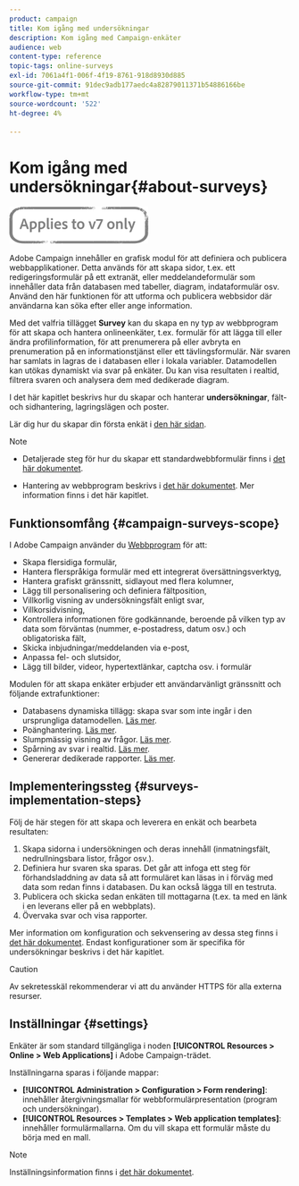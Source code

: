```yaml
---
product: campaign
title: Kom igång med undersökningar
description: Kom igång med Campaign-enkäter
audience: web
content-type: reference
topic-tags: online-surveys
exl-id: 7061a4f1-006f-4f19-8761-918d8930d885
source-git-commit: 91dec9adb177aedc4a82879011371b54886166be
workflow-type: tm+mt
source-wordcount: '522'
ht-degree: 4%

---
```


# Kom igång med undersökningar{#about-surveys}

![](../../assets/v7-only.svg)

Adobe Campaign innehåller en grafisk modul för att definiera och publicera webbapplikationer. Detta används för att skapa sidor, t.ex. ett redigeringsformulär på ett extranät, eller meddelandeformulär som innehåller data från databasen med tabeller, diagram, indataformulär osv. Använd den här funktionen för att utforma och publicera webbsidor där användarna kan söka efter eller ange information.

Med det valfria tillägget **Survey** kan du skapa en ny typ av webbprogram för att skapa och hantera onlineenkäter, t.ex. formulär för att lägga till eller ändra profilinformation, för att prenumerera på eller avbryta en prenumeration på en informationstjänst eller ett tävlingsformulär. När svaren har samlats in lagras de i databasen eller i lokala variabler. Datamodellen kan utökas dynamiskt via svar på enkäter. Du kan visa resultaten i realtid, filtrera svaren och analysera dem med dedikerade diagram.

I det här kapitlet beskrivs hur du skapar och hanterar **undersökningar**, fält- och sidhantering, lagringslägen och poster.

Lär dig hur du skapar din första enkät i [den här sidan](getting-started-with-surveys.md).

>[!NOTE]
>
>* Detaljerade steg för hur du skapar ett standardwebbformulär finns i [det här dokumentet](../../web/using/about-web-forms.md).
>
>* Hantering av webbprogram beskrivs i [det här dokumentet](../../web/using/about-web-applications.md). Mer information finns i det här kapitlet.


## Funktionsomfång {#campaign-surveys-scope}

I Adobe Campaign använder du [Webbprogram](../../web/using/about-web-forms.md) för att:

* Skapa flersidiga formulär,
* Hantera flerspråkiga formulär med ett integrerat översättningsverktyg,
* Hantera grafiskt gränssnitt, sidlayout med flera kolumner,
* Lägg till personalisering och definiera fältposition,
* Villkorlig visning av undersökningsfält enligt svar,
* Villkorsidvisning,
* Kontrollera informationen före godkännande, beroende på vilken typ av data som förväntas (nummer, e-postadress, datum osv.) och obligatoriska fält,
* Skicka inbjudningar/meddelanden via e-post,
* Anpassa fel- och slutsidor,
* Lägg till bilder, videor, hypertextlänkar, captcha osv. i formulär

Modulen för att skapa enkäter erbjuder ett användarvänligt gränssnitt och följande extrafunktioner:

* Databasens dynamiska tillägg: skapa svar som inte ingår i den ursprungliga datamodellen. [Läs mer](../../surveys/using/managing-answers.md#storing-collected-answers).
* Poänghantering. [Läs mer](../../surveys/using/managing-answers.md#score-management).
* Slumpmässig visning av frågor. [Läs mer](../../surveys/using/building-a-survey.md#adding-questions).
* Spårning av svar i realtid. [Läs mer](../../surveys/using/publish--track-and-use-collected-data.md#response-tracking).
* Genererar dedikerade rapporter. [Läs mer](../../surveys/using/publish--track-and-use-collected-data.md#reports-on-surveys).


## Implementeringssteg {#surveys-implementation-steps}

Följ de här stegen för att skapa och leverera en enkät och bearbeta resultaten:

1. Skapa sidorna i undersökningen och deras innehåll (inmatningsfält, nedrullningsbara listor, frågor osv.).
1. Definiera hur svaren ska sparas. Det går att infoga ett steg för förhandsladdning av data så att formuläret kan läsas in i förväg med data som redan finns i databasen. Du kan också lägga till en testruta.
1. Publicera och skicka sedan enkäten till mottagarna (t.ex. ta med en länk i en leverans eller på en webbplats).
1. Övervaka svar och visa rapporter.

Mer information om konfiguration och sekvensering av dessa steg finns i [det här dokumentet](../../web/using/about-web-forms.md). Endast konfigurationer som är specifika för undersökningar beskrivs i det här kapitlet.

>[!CAUTION]
>
>Av sekretesskäl rekommenderar vi att du använder HTTPS för alla externa resurser.

## Inställningar {#settings}

Enkäter är som standard tillgängliga i noden **[!UICONTROL Resources > Online > Web Applications]** i Adobe Campaign-trädet.

Inställningarna sparas i följande mappar:

* **[!UICONTROL Administration > Configuration > Form rendering]**: innehåller återgivningsmallar för webbformulärpresentation (program och undersökningar).
* **[!UICONTROL Resources > Templates > Web application templates]**: innehåller formulärmallarna. Om du vill skapa ett formulär måste du börja med en mall.

>[!NOTE]
>
>Inställningsinformation finns i [det här dokumentet](../../web/using/about-web-forms.md).
